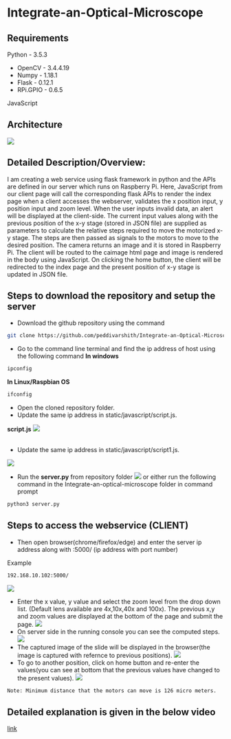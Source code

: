 # Integrate-an-Optical-Microscope
## Requirements
Python - 3.5.3
- OpenCV - 3.4.4.19 
- Numpy - 1.18.1
- Flask - 0.12.1
- RPi.GPIO - 0.6.5

JavaScript
## Architecture
![](tutorial/Architecture1.png)
## Detailed Description/Overview:

I am creating a web service using flask framework in python and the APIs are defined in our server which runs on Raspberry Pi. Here, JavaScript from our client page will call the corresponding flask APIs to render the index page when a client accesses the webserver, validates the x position input, y position input and zoom level. When the user inputs invalid data, an alert will be displayed at the client-side. The current input values along with the previous position of the x-y stage (stored in JSON file) are supplied as parameters to calculate the relative steps required to move the motorized x-y stage. The steps are then passed as signals to the motors to move to the desired position. The camera returns an image and it is stored in Raspberry Pi. The client will be routed to the caimage html page and image is rendered in the body using JavaScript. On clicking the home button, the client will be redirected to the index page and the present position of x-y stage is updated in JSON file.
## Steps to download the repository and setup the server
- Download the github repository using the command 
```bash 
git clone https://github.com/peddivarshith/Integrate-an-Optical-Microscope.git
```
- Go to the command line terminal and find the ip address of host using the following command
 **In windows**
```bash
ipconfig
```
 **In Linux/Raspbian OS**
```bash
ifconfig
```
- Open the cloned repository folder.
- Update the same ip address in static/javascript/script.js.


**script.js**
![](tutorial/step1_2.png)</br></br>

- Update the same ip address in static/javascript/script1.js. 

![](tutorial/step1_1.png)

- Run the **server.py** from repository folder 
![](tutorial/step2.png)
or either run the following command in the Integrate-an-optical-microscope folder in command prompt
```bash
python3 server.py
```
## Steps to access the webservice (CLIENT)
- Then open browser(chrome/firefox/edge) and enter the server ip address along with :5000/ (ip address with port number)

Example 
```bash
192.168.10.102:5000/
```
![](tutorial/step3.png)
- Enter the x value, y value and select the zoom level from the drop down list. (Default lens available are 4x,10x,40x and 100x). The previous x,y and zoom values are displayed at the bottom of the page and submit the page.
![](tutorial/step4.png)
- On server side in the running console you can see the computed steps.
![](tutorial/step5.png)
- The captured image of the slide will be displayed in the browser(the image is captured with refernce to previous positions).
![](tutorial/step6.png)
- To go to another position, click on home button and re-enter the values(you can see at bottom that the previous values have changed to the present values).
![](tutorial/step7.png)
```bash
Note: Minimum distance that the motors can move is 126 micro meters.
```
## Detailed explanation is given in the below video
[link](url)
